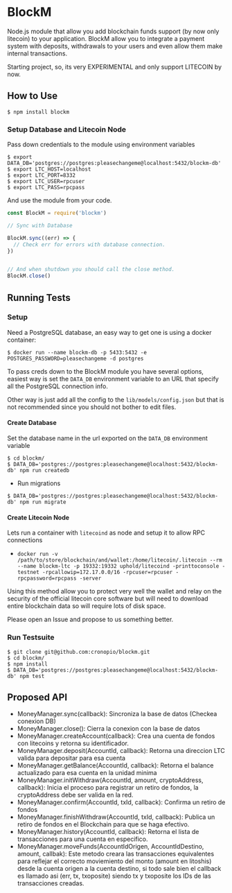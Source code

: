# BlockM

Node.js module that allow you add blockchain funds support (by now only litecoin) to your application. BlockM allow you to integrate a payment system with deposits, withdrawals to your users and even allow them make internal transactions.

Starting project, so, its very EXPERIMENTAL and only support LITECOIN by now.

## How to Use

```
$ npm install blockm
```

### Setup Database and Litecoin Node

Pass down credentials to the module using environment variables

```
$ export DATA_DB='postgres://postgres:pleasechangeme@localhost:5432/blockm-db'
$ export LTC_HOST=localhost
$ export LTC_PORT=8332
$ export LTC_USER=rpcuser
$ export LTC_PASS=rpcpass
```

And use the module from your code.

```js
const BlockM = require('blockm')

// Sync with Database

BlockM.sync((err) => {
  // Check err for errors with database connection.
})


// And when shutdown you should call the close method.
BlockM.close()
```

## Running Tests

### Setup

Need a PostgreSQL database, an easy way to get one is using a docker container:

```
$ docker run --name blockm-db -p 5433:5432 -e POSTGRES_PASSWORD=pleasechangeme -d postgres
```

To pass creds down to the BlockM module you have several options, easiest way is set the `DATA_DB` environment variable to an URL that specify all the PostgreSQL connection info.

Other way is just add all the config to the `lib/models/config.json` but that is not recommended since you should not bother to edit files.

#### Create Database

Set the database name in the url exported on the `DATA_DB` environment variable

```
$ cd blockm/
$ DATA_DB='postgres://postgres:pleasechangeme@localhost:5432/blockm-db' npm run createdb
```
 * Run migrations

 ```
 $ DATA_DB='postgres://postgres:pleasechangeme@localhost:5432/blockm-db' npm run migrate
 ```

#### Create Litecoin Node

Lets run a container with `litecoind` as node and setup it to allow RPC connections

* `docker run -v /path/to/store/blockchain/and/wallet:/home/litecoin/.litecoin --rm --name blockm-ltc -p 19332:19332 uphold/litecoind -printtoconsole -testnet -rpcallowip=172.17.0.0/16 -rpcuser=rpcuser -rpcpassword=rpcpass -server`

Using this method allow you to protect very well the wallet and relay on the security of the official litecoin core software but will need to download entire blockchain data so will require lots of disk space.

Please open an Issue and propose to us something better.

### Run Testsuite

```
$ git clone git@github.com:cronopio/blockm.git
$ cd blockm/
$ npm install
$ DATA_DB='postgres://postgres:pleasechangeme@localhost:5432/blockm-db' npm test
```


## Proposed API

 * MoneyManager.sync(callback): Sincroniza la base de datos (Checkea conexion DB)
 * MoneyManager.close(): Cierra la conexion con la base de datos
 * MoneyManager.createAccount(callback): Crea una cuenta de fondos con litecoins y retorna su identificador.
 * MoneyManager.deposit(AccountId, callback): Retorna una direccion LTC valida para depositar para esa cuenta
 * MoneyManager.getBalance(AccountId, callback): Retorna el balance actualizado para esa cuenta en la unidad minima
 * MoneyManager.initWithdraw(AccountId, amount, cryptoAddress, callback): Inicia el proceso para registrar un retiro de fondos, la cryptoAddress debe ser valida en la red.
 * MoneyManager.confirm(AccountId, txId, callback): Confirma un retiro de fondos
 * MoneyManager.finishWithdraw(AccountId, txId, callback): Publica un retiro de fondos en el Blockchain para que se haga efectivo.
 * MoneyManager.history(AccountId, callback): Retorna el lista de transacciones para una cuenta en especifico.
 * MoneyManager.moveFunds(AccountIdOrigen, AccountIdDestino, amount, callbak): Este metodo creara las transacciones equivalentes para reflejar el correcto moviemiento del monto (amount en litoshis) desde la cuenta origen a la cuenta destino, si todo sale bien el callback es llamado asi (err, tx, txoposite) siendo tx y txoposite los IDs de las transacciones creadas.